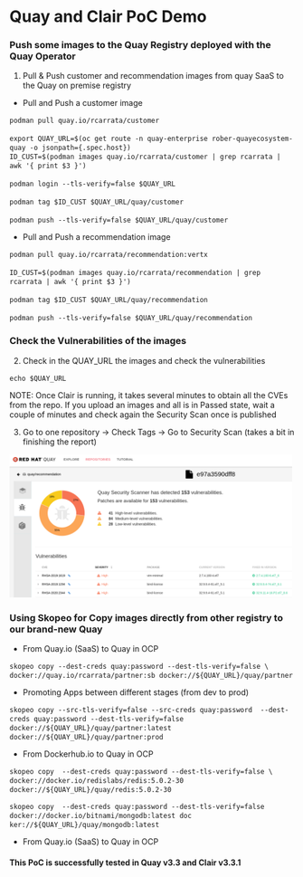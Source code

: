 # Quay and Clair PoC Demo

### Push some images to the Quay Registry deployed with the Quay Operator

1. Pull & Push customer and recommendation images from quay SaaS to the Quay on premise registry

* Pull and Push a customer image

```
podman pull quay.io/rcarrata/customer

export QUAY_URL=$(oc get route -n quay-enterprise rober-quayecosystem-quay -o jsonpath={.spec.host})
ID_CUST=$(podman images quay.io/rcarrata/customer | grep rcarrata | awk '{ print $3 }')

podman login --tls-verify=false $QUAY_URL

podman tag $ID_CUST $QUAY_URL/quay/customer

podman push --tls-verify=false $QUAY_URL/quay/customer
```

* Pull and Push a recommendation image

```
podman pull quay.io/rcarrata/recommendation:vertx

ID_CUST=$(podman images quay.io/rcarrata/recommendation | grep rcarrata | awk '{ print $3 }')

podman tag $ID_CUST $QUAY_URL/quay/recommendation

podman push --tls-verify=false $QUAY_URL/quay/recommendation
```

### Check the Vulnerabilities of the images

2. Check in the QUAY_URL the images and check the vulnerabilities

```
echo $QUAY_URL
```

NOTE: Once Clair is running, it takes several minutes to obtain all the CVEs from the repo.
If you upload an images and all is in Passed state, wait a couple of minutes and check again the Security Scan once is published

3. Go to one repository -> Check Tags -> Go to Security Scan (takes a bit in finishing the report)

<img src="pics/clair0.png" alt="clair0" width="500"/>

### Using Skopeo for Copy images directly from other registry to our brand-new Quay

* From Quay.io (SaaS) to Quay in OCP

```
skopeo copy --dest-creds quay:password --dest-tls-verify=false \
docker://quay.io/rcarrata/partner:sb docker://${QUAY_URL}/quay/partner
```

* Promoting Apps between different stages (from dev to prod)

```
skopeo copy --src-tls-verify=false --src-creds quay:password  --dest-creds quay:password --dest-tls-verify=false docker://${QUAY_URL}/quay/partner:latest docker://${QUAY_URL}/quay/partner:prod
```

* From Dockerhub.io to Quay in OCP

```
skopeo copy  --dest-creds quay:password --dest-tls-verify=false \
docker://docker.io/redislabs/redis:5.0.2-30 docker://${QUAY_URL}/quay/redis:5.0.2-30
```

```
skopeo copy  --dest-creds quay:password --dest-tls-verify=false docker://docker.io/bitnami/mongodb:latest doc
ker://${QUAY_URL}/quay/mongodb:latest
```

* From Quay.io (SaaS) to Quay in OCP

#### This PoC is successfully tested in Quay v3.3 and Clair v3.3.1

